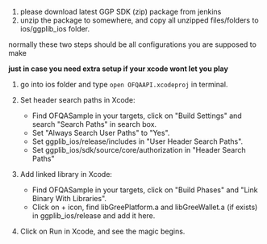 1. please download latest GGP SDK (zip) package from jenkins 
2. unzip the package to somewhere, and copy all unzipped files/folders to ios/ggplib_ios folder.  

normally these two steps should be all configurations you are supposed to make  

**just in case you need extra setup if your xcode wont let you play**  

1. go into ios folder and type `open OFQAAPI.xcodeproj` in terminal.  

2. Set header search paths in Xcode:  
   * Find OFQASample in your targets, click on "Build Settings" and search "Search Paths" in search box.  
   * Set "Always Search User Paths" to "Yes".  
   * Set ggplib_ios/release/includes in "User Header Search Paths".  
   * Set ggplib_ios/sdk/source/core/authorization in "Header Search Paths"  
4. Add linked library in Xcode:  
   * Find OFQASample in your targets, click on "Build Phases" and "Link Binary With Libraries".  
   * Click on + icon, find libGreePlatform.a and libGreeWallet.a (if exists) in ggplib_ios/release and add it here.  
5. Click on Run in Xcode, and see the magic begins.  
